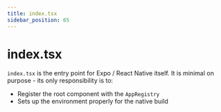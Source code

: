 ```yaml
---
title: index.tsx
sidebar_position: 65
---
```


# index.tsx

`index.tsx` is the entry point for Expo / React Native itself. It is minimal on purpose - its only responsibility is to:

- Register the root component with the `AppRegistry`
- Sets up the environment properly for the native build
